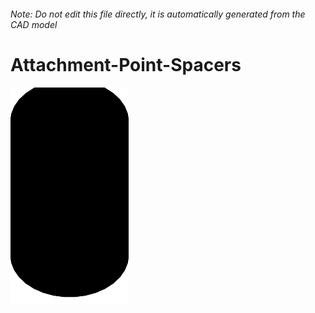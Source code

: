 ###### Note: Do not edit this file directly, it is automatically generated from the CAD model

# Attachment-Point-Spacers

![](/project.svg)

